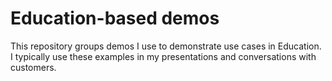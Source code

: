 # Education-based demos
This repository groups demos I use to demonstrate use cases in Education. I typically use these examples in my presentations and conversations with customers.
